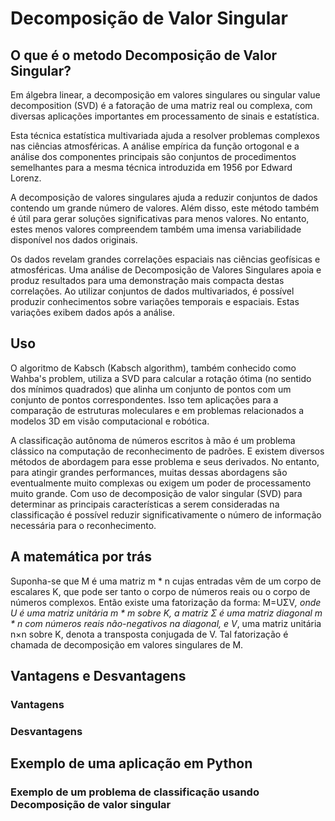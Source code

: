 # Decomposição de Valor Singular

## O que é o metodo Decomposição de Valor Singular?
Em álgebra linear, a decomposição em valores singulares ou singular value decomposition (SVD) é a fatoração de uma matriz real ou complexa, com diversas aplicações importantes em processamento de sinais e estatística.

Esta técnica estatística multivariada ajuda a resolver problemas complexos nas ciências atmosféricas. A análise empírica da função ortogonal e a análise dos componentes principais são conjuntos de procedimentos semelhantes para a mesma técnica introduzida em 1956 por Edward Lorenz.

A decomposição de valores singulares ajuda a reduzir conjuntos de dados contendo um grande número de valores. Além disso, este método também é útil para gerar soluções significativas para menos valores. No entanto, estes menos valores compreendem também uma imensa variabilidade disponível nos dados originais.

Os dados revelam grandes correlações espaciais nas ciências geofísicas e atmosféricas. Uma análise de Decomposição de Valores Singulares apoia e produz resultados para uma demonstração mais compacta destas correlações. Ao utilizar conjuntos de dados multivariados, é possível produzir conhecimentos sobre variações temporais e espaciais. Estas variações exibem dados após a análise.

## Uso
O algoritmo de Kabsch (Kabsch algorithm), também conhecido como Wahba's problem, utiliza a SVD para calcular a rotação ótima (no sentido dos mínimos quadrados) que alinha um conjunto de pontos com um conjunto de pontos correspondentes. Isso tem aplicações para a comparação de estruturas moleculares e em problemas relacionados a modelos 3D em visão computacional e robótica.

A classificação autônoma de números escritos à mão é um problema clássico na computação de reconhecimento de padrões. E existem diversos métodos de abordagem para esse problema e seus derivados. No entanto, para atingir grandes performances, muitas dessas abordagens são eventualmente muito complexas ou exigem um poder de processamento muito grande.
Com uso de decomposição de valor singular (SVD) para determinar as principais características a serem consideradas na classificação é possível reduzir significativamente o número de informação necessária para o reconhecimento.


## A matemática por trás


Suponha-se que M é uma matriz m * n cujas entradas vêm de um corpo de escalares K, que pode ser tanto o corpo de números reais ou o corpo de números complexos. Então existe uma fatorização da forma: M=UΣV<over>*</over>, onde U é uma matriz unitária m * m sobre K, a matriz Σ é uma matriz diagonal m * n com números reais não-negativos na diagonal, e V*, uma matriz unitária n×n sobre K, denota a transposta conjugada de V. Tal fatorização é chamada de decomposição em valores singulares de M.

## Vantagens e Desvantagens

### Vantagens

### Desvantagens

## Exemplo de uma aplicação em Python

### Exemplo de um problema de classificação usando Decomposição de valor singular

```Python

```
